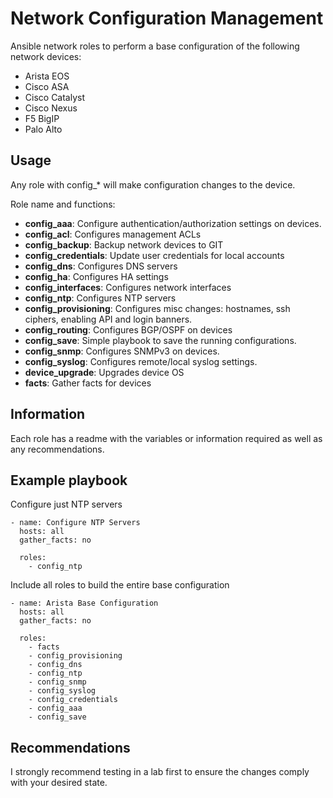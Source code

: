 # Network Configuration Management

Ansible network roles to perform a base configuration of the following network devices:

- Arista EOS
- Cisco ASA
- Cisco Catalyst
- Cisco Nexus
- F5 BigIP
- Palo Alto

## Usage

Any role with config\_\* will make configuration changes to the device.

Role name and functions:

- **config_aaa**: Configure authentication/authorization settings on devices.
- **config_acl**: Configures management ACLs
- **config_backup**: Backup network devices to GIT
- **config_credentials**: Update user credentials for local accounts
- **config_dns**: Configures DNS servers
- **config_ha**: Configures HA settings
- **config_interfaces**: Configures network interfaces
- **config_ntp**: Configures NTP servers
- **config_provisioning**: Configures misc changes: hostnames, ssh ciphers, enabling API and login banners.
- **config_routing**: Configures BGP/OSPF on devices
- **config_save**: Simple playbook to save the running configurations.
- **config_snmp**: Configures SNMPv3 on devices.
- **config_syslog**: Configures remote/local syslog settings.
- **device_upgrade**: Upgrades device OS
- **facts**: Gather facts for devices

## Information

Each role has a readme with the variables or information required as well as any recommendations.

## Example playbook

Configure just NTP servers

```
- name: Configure NTP Servers
  hosts: all
  gather_facts: no

  roles:
    - config_ntp
```

Include all roles to build the entire base configuration

```
- name: Arista Base Configuration
  hosts: all
  gather_facts: no

  roles:
    - facts
    - config_provisioning
    - config_dns
    - config_ntp
    - config_snmp
    - config_syslog
    - config_credentials
    - config_aaa
    - config_save
```

## Recommendations

I strongly recommend testing in a lab first to ensure the changes comply with your desired state.
